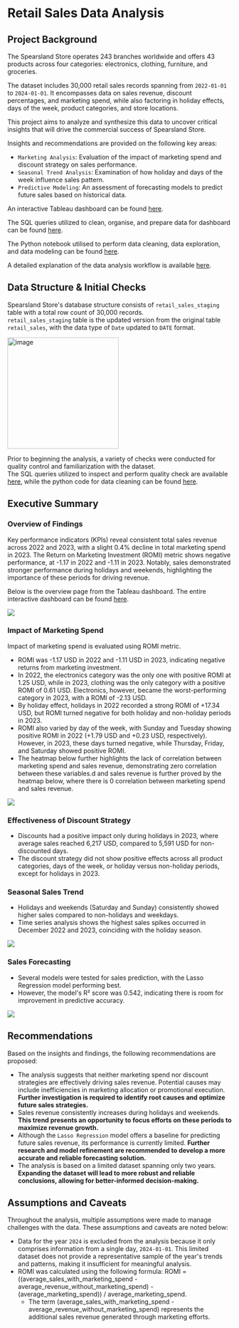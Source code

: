 # Retail Sales Data Analysis

## Project Background

The Spearsland Store operates 243 branches worldwide and offers 43 products across four categories: electronics, clothing, furniture, and groceries.   

The dataset includes 30,000 retail sales records spanning from `2022-01-01` to `2024-01-01`. It encompasses data on sales revenue, discount percentages, and marketing spend, while also factoring in holiday effects, days of the week, product categories, and store locations.   

This project aims to analyze and synthesize this data to uncover critical insights that will drive the commercial success of Spearsland Store.   

Insights and recommendations are provided on the following key areas:  
* `Marketing Analysis`: Evaluation of the impact of marketing spend and discount strategy on sales performance.
* `Seasonal Trend Analysis`: Examination of how holiday and days of the week influence sales pattern.
* `Predictive Modeling`: An assessment of forecasting models to predict future sales based on historical data.

An interactive Tableau dashboard can be found [here](https://public.tableau.com/app/profile/lily.tiong/viz/retail_sales_17264041202470/SalesDashboard?publish=yes).  

The SQL queries utilized to clean, organise, and prepare data for dashboard can be found [here](https://github.com/ltiongl/data-analytics-portfolio-projects/blob/main/retail-sales/retail_sales.sql).  

The Python notebook utilised to perform data cleaning, data exploration, and data modeling can be found [here](https://github.com/ltiongl/data-analytics-portfolio-projects/blob/main/retail-sales/retail_sales.ipynb).  

A detailed explanation of the data analysis workflow is available [here](https://github.com/ltiongl/data-analytics-portfolio-projects/blob/main/retail-sales/analysis_workflow.md).


## Data Structure & Initial Checks
Spearsland Store's database structure consists of `retail_sales_staging` table with a total row count of 30,000 records.  
`retail_sales_staging` table is the updated version from the original table `retail_sales`, with the data type of `Date` updated to `DATE` format.

<img width="250" alt="image" src="https://github.com/user-attachments/assets/857914e7-1f2a-4eda-99f8-56e4f082a6e2">   
   
Prior to beginning the analysis, a variety of checks were conducted for quality control and familiarization with the dataset.  
The SQL queries utilized to inspect and perform quality check are available [here](https://github.com/ltiongl/data-analytics-portfolio-projects/blob/main/retail-sales/analysis_workflow.md#data-cleaning), while the python code for data cleaning can be found [here](https://github.com/ltiongl/data-analytics-portfolio-projects/blob/main/retail-sales/analysis_workflow.md#data-cleaning-and-initial-data-exploration).

## Executive Summary
### Overview of Findings

Key performance indicators (KPIs) reveal consistent total sales revenue across 2022 and 2023, with a slight 0.4% decline in total marketing spend in 2023. The Return on Marketing Investment (ROMI) metric shows negative performance, at -1.17 in 2022 and -1.11 in 2023. Notably, sales demonstrated stronger performance during holidays and weekends, highlighting the importance of these periods for driving revenue.

Below is the overview page from the Tableau dashboard. The entire interactive dashboard can be found [here](https://public.tableau.com/app/profile/lily.tiong/viz/retail_sales_17264041202470/SalesDashboard?publish=yes).  

<kbd>
<img src="https://github.com/user-attachments/assets/5b5f9313-9980-4504-8b9a-63a03073989b">
</kbd> 

### Impact of Marketing Spend 
Impact of marketing spend is evaluated using ROMI metric.
* ROMI was -1.17 USD in 2022 and -1.11 USD in 2023, indicating negative returns from marketing investment.
* In 2022, the electronics category was the only one with positive ROMI at 1.25 USD, while in 2023, clothing was the only category with a positive ROMI of 0.61 USD. Electronics, however, became the worst-performing category in 2023, with a ROMI of -2.13 USD.
* By holiday effect, holidays in 2022 recorded a strong ROMI of +17.34 USD, but ROMI turned negative for both holiday and non-holiday periods in 2023.
* ROMI also varied by day of the week, with Sunday and Tuesday showing positive ROMI in 2022 (+1.79 USD and +0.23 USD, respectively). However, in 2023, these days turned negative, while Thursday, Friday, and Saturday showed positive ROMI.
* The heatmap below further highlights the lack of correlation between marketing spend and sales revenue, demonstrating zero correlation between these variables.d and sales revenue is further proved by the heatmap below, where there is 0 correlation between marketing spend and sales revenue.

<kbd>
<img src="https://github.com/user-attachments/assets/20df6623-7619-45df-aa41-2a3d485f3f52">
</kbd>

### Effectiveness of Discount Strategy 
* Discounts had a positive impact only during holidays in 2023, where average sales reached 6,217 USD, compared to 5,591 USD for non-discounted days.
* The discount strategy did not show positive effects across all product categories, days of the week, or holiday versus non-holiday periods, except for holidays in 2023.

### Seasonal Sales Trend
* Holidays and weekends (Saturday and Sunday) consistently showed higher sales compared to non-holidays and weekdays.
* Time series analysis shows the highest sales spikes occurred in December 2022 and 2023, coinciding with the holiday season.

<kbd>
<img src="https://github.com/user-attachments/assets/570b3880-5c1e-49a1-8926-2a93fedf3c92">
</kbd>

### Sales Forecasting
* Several models were tested for sales prediction, with the Lasso Regression model performing best.
* However, the model's R² score was 0.542, indicating there is room for improvement in predictive accuracy.
  
<kbd>
<img src="https://github.com/user-attachments/assets/5e74e54c-0b97-4472-a861-790e68ce4bb3">
</kbd>

## Recommendations
Based on the insights and findings, the following recommendations are proposed:
* The analysis suggests that neither marketing spend nor discount strategies are effectively driving sales revenue. Potential causes may include inefficiencies in marketing allocation or promotional execution. **Further investigation is required to identify root causes and optimize future sales strategies.**
* Sales revenue consistently increases during holidays and weekends. **This trend presents an opportunity to focus efforts on these periods to maximize revenue growth.**
* Although the `Lasso Regression` model offers a baseline for predicting future sales revenue, its performance is currently limited. **Further research and model refinement are recommended to develop a more accurate and reliable forecasting solution.**
* The analysis is based on a limited dataset spanning only two years. **Expanding the dataset will lead to more robust and reliable conclusions, allowing for better-informed decision-making.**

## Assumptions and Caveats
Throughout the analysis, multiple assumptions were made to manage challenges with the data. These assumptions and caveats are noted below:
* Data for the year `2024` is excluded from the analysis because it only comprises information from a single day, `2024-01-01`. This limited dataset does not provide a representative sample of the year's trends and patterns, making it insufficient for meaningful analysis.
* ROMI was calculated using the following formula: ROMI = ((average_sales_with_marketing_spend - average_revenue_without_marketing_spend) - (average_marketing_spend)) / average_marketing_spend.
  - The term (average_sales_with_marketing_spend - average_revenue_without_marketing_spend) represents the additional sales revenue generated through marketing efforts.
